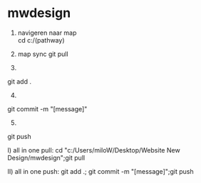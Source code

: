 # mwdesign

1. navigeren naar map  
cd c:/(pathway)

2. map sync
git pull

3. 
git add .

4. 
git commit -m "[message]"

5.
git push 


I) all in one pull:
cd "c:/Users/miloW/Desktop/Website New Design/mwdesign";git pull

II) all in one push:
git add .; git commit -m "[message]";git push 



